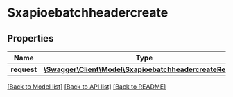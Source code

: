 # Sxapioebatchheadercreate

## Properties
Name | Type | Description | Notes
------------ | ------------- | ------------- | -------------
**request** | [**\Swagger\Client\Model\SxapioebatchheadercreateRequest**](SxapioebatchheadercreateRequest.md) |  | [optional] 

[[Back to Model list]](../README.md#documentation-for-models) [[Back to API list]](../README.md#documentation-for-api-endpoints) [[Back to README]](../README.md)


